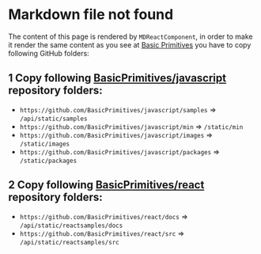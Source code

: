 # Markdown file not found
The content of this page is rendered by `MDReactComponent`, in order to make it render the same content as you see at [Basic Primitives](https://www.basicprimitives.com/) you have to copy following GitHub folders:

## 1 Copy following [BasicPrimitives/javascript](https://github.com/BasicPrimitives/javascript) repository folders:
* `https://github.com/BasicPrimitives/javascript/samples` => `/api/static/samples`
* `https://github.com/BasicPrimitives/javascript/min` => `/static/min`
* `https://github.com/BasicPrimitives/javascript/images` => `/static/images`
* `https://github.com/BasicPrimitives/javascript/packages` => `/static/packages`

## 2 Copy following [BasicPrimitives/react](https://github.com/BasicPrimitives/react) repository folders:
* `https://github.com/BasicPrimitives/react/docs` => `/api/static/reactsamples/docs`
* `https://github.com/BasicPrimitives/react/src` => `/api/static/reactsamples/src`